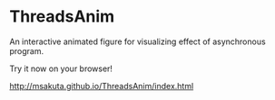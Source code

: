 ThreadsAnim
=========

An interactive animated figure for visualizing effect of asynchronous program.

Try it now on your browser!

http://msakuta.github.io/ThreadsAnim/index.html
